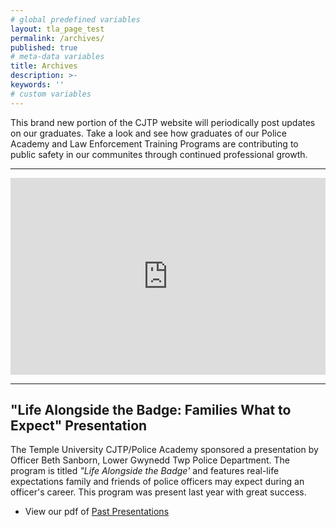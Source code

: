 ```yaml
---
# global predefined variables
layout: tla_page_test
permalink: /archives/
published: true
# meta-data variables
title: Archives
description: >-
keywords: ''
# custom variables
---
```

This brand new portion of the CJTP website will periodically post updates on our graduates. Take a look and see how graduates of our Police Academy and Law Enforcement Training Programs are contributing to public safety in our communites through continued professional growth.

___

<div class="video-container">
<iframe width="560px" height="315px" src="https://sway.office.com/s/UP8jLq2HnDXdaoeD/embed" frameborder="0" marginheight="0" marginwidth="0" max-width="100%" sandbox="allow-forms allow-modals allow-orientation-lock allow-popups allow-same-origin allow-scripts" scrolling="no" style="border: none; max-width: 100%; max-height: 100vh" allowfullscreen mozallowfullscreen msallowfullscreen webkitallowfullscreen></iframe>
</div>

___

## "Life Alongside the Badge: Families What to Expect" Presentation
The Temple University CJTP/Police Academy sponsored a presentation by Officer Beth Sanborn, Lower Gwynedd Twp Police Department. The program is titled _"Life Alongside the Badge'_ and features real-life expectations family and friends of police officers may expect during an officer's career. This program was present last year with great success.
- View our pdf of [Past Presentations](https://liberalarts.temple.edu/sites/liberalarts/files/CJTP%20Past%20Presentations.pdf)
